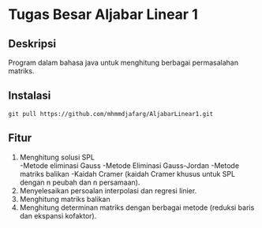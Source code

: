 # Tugas Besar Aljabar Linear 1

## Deskripsi
  Program dalam bahasa java untuk menghitung berbagai permasalahan matriks.
  
## Instalasi
  `git pull https://github.com/mhmmdjafarg/AljabarLinear1.git`
## Fitur
1. Menghitung  solusi  SPL  
    -Metode  eliminasi  Gauss
    -Metode  Eliminasi Gauss-Jordan
    -Metode  matriks  balikan
    -Kaidah  Cramer  (kaidah  Cramer khusus untuk SPL dengan n peubah dan n persamaan). 
2. Menyelesaikan persoalan interpolasi dan regresi linier.
3. Menghitung matriks balikan
4. Menghitung  determinan  matriks  dengan  berbagai  metode  (reduksi  baris  dan ekspansi kofaktor). 
